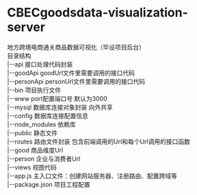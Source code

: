 # CBECgoodsdata-visualization-server
地方跨境电商通关商品数据可视化（毕设项目后台）  
目录结构  
|--api							接口处理代码封装  
	|--goodApi					goodUrl文件里需要调用的接口代码  
  |--personApi				personUrl文件里需要调用的接口代码  
|--bin							项目执行文件  
	|--www						port配置端口号 默认为3000  
|--mysql						数据库连接对象封装 向外共享  
	|--config					数据库连接配置信息  
|--node_modules			依赖库  
|--public						静态文件  
|--routes						路由文件封装 包含前端调用的Url和每个Url调用的接口函数  
	|--good						商品维度Url  
  |--person					企业与消费者Url  
|--views						视图代码  
|--app.js						主入口文件：创建网站服务器、注册路由、配置跨域等  
|--package.json			项目工程配置  
